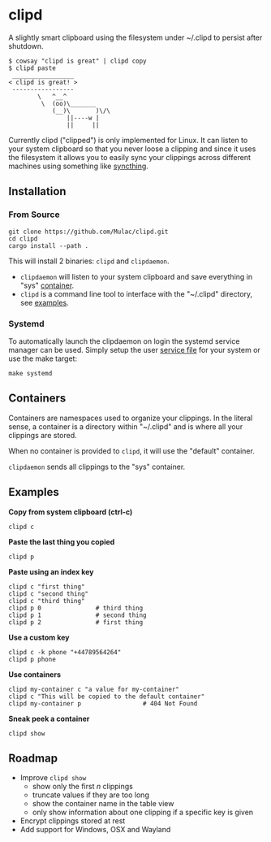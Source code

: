 # clipd
A slightly smart clipboard using the filesystem under ~/.clipd to persist after shutdown.

```
$ cowsay "clipd is great" | clipd copy
$ clipd paste
 _________________
< clipd is great! >
 -----------------
        \   ^__^
         \  (oo)\_______
            (__)\       )\/\
                ||----w |
                ||     ||
```

Currently clipd ("clipped") is only implemented for Linux.
It can listen to your system clipboard so that you never loose a clipping
and since it uses the filesystem it allows you to easily sync your clippings across 
different machines using something like [syncthing](https://github.com/syncthing/syncthing).

## Installation
### From Source
```
git clone https://github.com/Mulac/clipd.git
cd clipd
cargo install --path .
```

This will install 2 binaries:  `clipd` and `clipdaemon`.  
 - `clipdaemon` will listen to your system clipboard and save everything in "sys" [container](#containers).
 - `clipd` is a command line tool to interface with the "~/.clipd" directory, see [examples](#examples).

### Systemd
To automatically launch the clipdaemon on login the systemd service manager can be used.  Simply setup the user [service file](systemd/clipd.service) for your system or use the make target:
```
make systemd
```

## Containers
Containers are namespaces used to organize your clippings.
In the literal sense, a container is a directory within "~/.clipd" and is where all your clippings are stored.

When no container is provided to `clipd`, it will use the "default" container.

`clipdaemon` sends all clippings to the "sys" container.

## Examples
**Copy from system clipboard (ctrl-c)**
```
clipd c
```

**Paste the last thing you copied**
```
clipd p
```

**Paste using an index key**
```
clipd c "first thing"
clipd c "second thing"
clipd c "third thing"
clipd p 0               # third thing
clipd p 1               # second thing
clipd p 2               # first thing
```

**Use a custom key**
```
clipd c -k phone "+44789564264" 
clipd p phone
```

**Use containers**
```
clipd my-container c "a value for my-container"
clipd c "This will be copied to the default container"
clipd my-container p                 # 404 Not Found
```

**Sneak peek a container**
```
clipd show
```


## Roadmap
- Improve `clipd show`
    - show only the first $n$ clippings
    - truncate values if they are too long
    - show the container name in the table view
    - only show information about one clipping if a specific key is given
- Encrypt clippings stored at rest
- Add support for Windows, OSX and Wayland

